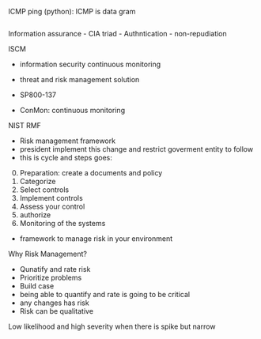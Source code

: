 ICMP ping (python): ICMP is data gram


```py


```

Information assurance
    - CIA triad
    - Authntication
    - non-repudiation

ISCM
- information security continuous monitoring
- threat and risk management solution
- SP800-137

- ConMon: continuous monitoring

NIST RMF
- Risk management framework
- president implement this change and restrict goverment entity to follow
- this is cycle and steps goes:
 0. Preparation: create a documents and policy
 1. Categorize
 2. Select controls
 3. Implement controls
 4. Assess your control
 5. authorize
 6. Monitoring of the systems
- framework to manage risk in your environment

Why Risk Management?
- Qunatify and rate risk 
- Prioritize problems
- Build case
- being able to quantify and rate is going to be critical 
- any changes has risk
- Risk can be qualitative

Low likelihood and high severity when there is spike but narrow
